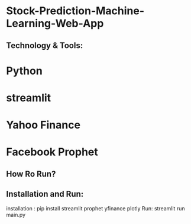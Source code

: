 # Stock-Prediction-Machine-Learning-Web-App
## Technology & Tools: 
# Python 
# streamlit 
# Yahoo Finance 
# Facebook Prophet
## How Ro Run? 
## Installation and Run: 
installation : pip install streamlit prophet yfinance plotly
Run: streamlit run main.py



